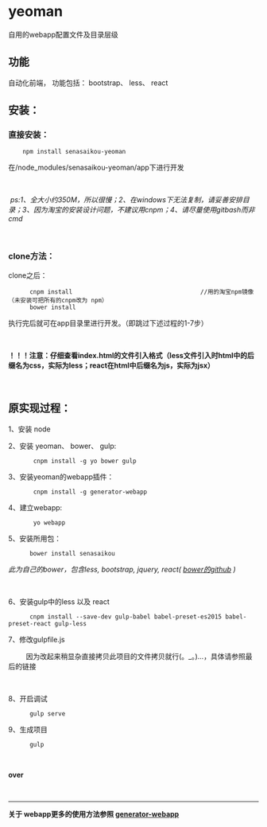 # yeoman

自用的webapp配置文件及目录层级

## 功能

自动化前端， 功能包括： bootstrap、 less、 react

## 安装：

### 直接安装：


        npm install senasaikou-yeoman               
        
        
  在/node_modules/senasaikou-yeoman/app下进行开发
  
  </br>
  
  *ps:1、全大小约350M，所以很慢；2、在windows下无法复制，请妥善安排目录；3、因为淘宝的安装设计问题，不建议用cnpm；4、请尽量使用gitbash而非cmd*
  
  <br/>

### clone方法：
clone之后：

          cnpm install                                    //用的淘宝npm镜像（未安装可把所有的cnpm改为 npm）
          bower install

执行完后就可在app目录里进行开发。（即跳过下述过程的1-7步）      

  <br/>
  
**！！！注意：仔细查看index.html的文件引入格式（less文件引入时html中的后缀名为css，实际为less；react在html中后缀名为js，实际为jsx）**

  <br/>
  
## 原实现过程：

  1、安装 node
   
  2、安装 yeoman、 bower、 gulp:
  
           cnpm install -g yo bower gulp            

  3、安装yeoman的webapp插件：
          
           cnpm install -g generator-webapp
  
  4、建立webapp:
             
           yo webapp
           
  5、安装所用包：        
  
          bower install senasaikou     
           
           
   *此为自己的bower，包含less, bootstrap, jquery, react( [bower的github](https://github.com/Senasaikou/bower) )*
   
  <br />
  
  6、安装gulp中的less 以及 react
  
          cnpm install --save-dev gulp-babel babel-preset-es2015 babel-preset-react gulp-less
          
  7、修改gulpfile.js                                   
  
          因为改起来稍显杂直接拷贝此项目的文件拷贝就行(。_。)...，具体请参照最后的链接
  
   <br/>
   
  8、开启调试
          
          gulp serve
  9、生成项目
          
          gulp  
          
  <br/>
  
**over**

   <br/>
   
 ___
**关于 webapp更多的使用方法参照 [generator-webapp](https://github.com/yeoman/generator-webapp)**
